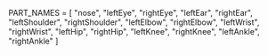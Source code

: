 PART_NAMES = [
    "nose", "leftEye", "rightEye", "leftEar", "rightEar", "leftShoulder",
    "rightShoulder", "leftElbow", "rightElbow", "leftWrist", "rightWrist",
    "leftHip", "rightHip", "leftKnee", "rightKnee", "leftAnkle", "rightAnkle"
]